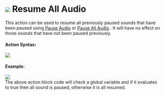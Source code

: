#  ![](https://gms.magecorn.com/Manual/assets/Images/Scripting_Reference/Drag_And_Drop/Reference/Audio/i_Audio_Resume_All_Audio.png) Resume All Audio

This action can be used to resume all previously paused sounds that have
been paused using [Pause Audio](Pause_Audio) or [Pause All
Audio](Pause_All_Audio) . It will have no effect on those sounds
that have not been paused previously.

#### Action Syntax:

  
![](https://gms.magecorn.com/Manual/assets/Images/Scripting_Reference/Drag_And_Drop/Reference/Audio/a_Audio_Resume_All_Audio.png)  

#### Example:

  
![](https://gms.magecorn.com/Manual/assets/Images/Scripting_Reference/Drag_And_Drop/Reference/Audio/e_Audio_Pause_All_Audio.png)  
The above action block code will check a global variable and if it
evaluates to true then all sound is paused, otherwise it is all resumed.
